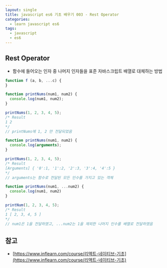```yaml
---
layout: single
title: javascript es6 기초 배우기 003 - Rest Operator
categories: 
  - learn javascript es6
tags:
  - javascript
  - es6
---
```


## Rest Operator

- 함수에 들어오는 인자 중 나머지 인자들을 표준 자바스크립트 배열로 대체하는 방법

~~~javascript
function f (a, b, ...c) {
}
~~~

~~~javascript
function printNums(num1, num2) {
  console.log(num1, num2);
}

printNums(1, 2, 3, 4, 5);
/* Result
1 2
*/
// printNums에 1, 2 만 전달되었음
~~~

~~~javascript
function printNums(num1, num2) {
  console.log(arguments);
}

printNums(1, 2, 3, 4, 5);
/* Result
[Arguments] { '0':1, '1':2, '2':3, '3':4, '4':5 }
*/
// arguments는 함수로 전달된 모든 인수를 가지고 있는 객체
~~~

~~~javascript
function printNums(num1, ...num2) {
  console.log(num1, num2)
}

printNum(1, 2, 3, 4, 5);
/* Result
1 [ 2, 3, 4, 5 ]
*/
// num1은 1을 전달하였고, ...num2는 1을 제외한 나머지 인수를 배열로 전달하였음
~~~

## 참고
- [https://www.inflearn.com/course/리액트-네이티브-기초](https://www.inflearn.com/course/리액트-네이티브-기초)